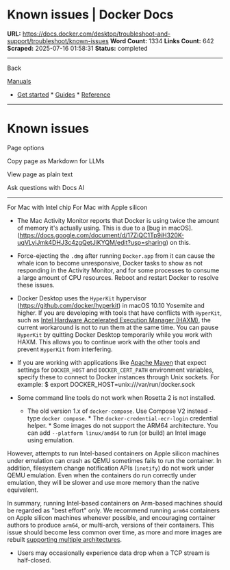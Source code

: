 # Known issues | Docker Docs

**URL:** https://docs.docker.com/desktop/troubleshoot-and-support/troubleshoot/known-issues
**Word Count:** 1334
**Links Count:** 642
**Scraped:** 2025-07-16 01:58:31
**Status:** completed

---

Back

[Manuals](https://docs.docker.com/manuals/)

  * [Get started](https://docs.docker.com/get-started/)   * [Guides](https://docs.docker.com/guides/)   * [Reference](https://docs.docker.com/reference/)

* * *

# Known issues

Page options

Copy page as Markdown for LLMs

View page as plain text

Ask questions with Docs AI

* * *

For Mac with Intel chip  For Mac with Apple silicon

  * The Mac Activity Monitor reports that Docker is using twice the amount of memory it's actually using. This is due to a \[bug in macOS\].\(<https://docs.google.com/document/d/17ZiQC1Tp9iH320K-uqVLyiJmk4DHJ3c4zgQetJiKYQM/edit?usp=sharing>\) on this.

  * Force-ejecting the `.dmg` after running `Docker.app` from it can cause the whale icon to become unresponsive, Docker tasks to show as not responding in the Activity Monitor, and for some processes to consume a large amount of CPU resources. Reboot and restart Docker to resolve these issues.

  * Docker Desktop uses the `HyperKit` hypervisor \(<https://github.com/docker/hyperkit>\) in macOS 10.10 Yosemite and higher. If you are developing with tools that have conflicts with `HyperKit`, such as [Intel Hardware Accelerated Execution Manager \(HAXM\)](https://software.intel.com/en-us/android/articles/intel-hardware-accelerated-execution-manager/), the current workaround is not to run them at the same time. You can pause `HyperKit` by quitting Docker Desktop temporarily while you work with HAXM. This allows you to continue work with the other tools and prevent `HyperKit` from interfering.

  * If you are working with applications like [Apache Maven](https://maven.apache.org/) that expect settings for `DOCKER_HOST` and `DOCKER_CERT_PATH` environment variables, specify these to connect to Docker instances through Unix sockets. For example:                  $ export DOCKER_HOST=unix:///var/run/docker.sock         

  * Some command line tools do not work when Rosetta 2 is not installed.

    * The old version 1.x of `docker-compose`. Use Compose V2 instead - type `docker compose`.     * The `docker-credential-ecr-login` credential helper.   * Some images do not support the ARM64 architecture. You can add `--platform linux/amd64` to run \(or build\) an Intel image using emulation.

However, attempts to run Intel-based containers on Apple silicon machines under emulation can crash as QEMU sometimes fails to run the container. In addition, filesystem change notification APIs \(`inotify`\) do not work under QEMU emulation. Even when the containers do run correctly under emulation, they will be slower and use more memory than the native equivalent.

In summary, running Intel-based containers on Arm-based machines should be regarded as "best effort" only. We recommend running `arm64` containers on Apple silicon machines whenever possible, and encouraging container authors to produce `arm64`, or multi-arch, versions of their containers. This issue should become less common over time, as more and more images are rebuilt [supporting multiple architectures](https://www.docker.com/blog/multi-arch-build-and-images-the-simple-way/).

  * Users may occasionally experience data drop when a TCP stream is half-closed.